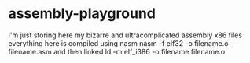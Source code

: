 # assembly-playground
I'm just storing here my bizarre and ultracomplicated assembly x86 files
everything here is compiled using nasm
nasm -f elf32 -o filename.o filename.asm
and then linked 
ld -m elf_i386 -o filename filename.o
